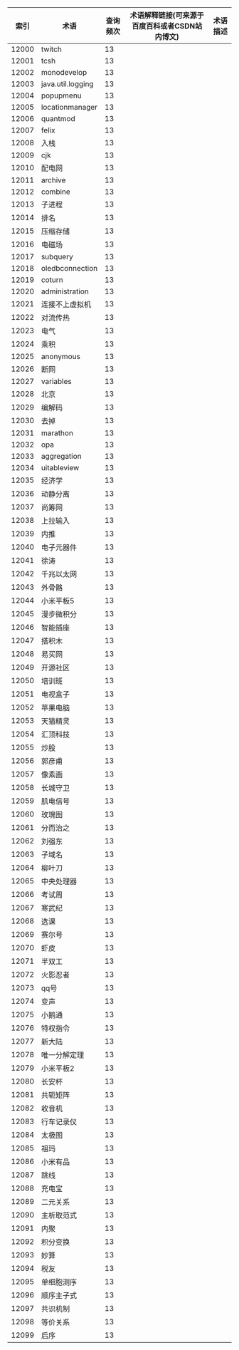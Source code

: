| 索引    | 术语                | 查询频次 | 术语解释链接(可来源于百度百科或者CSDN站内博文) | 术语描述 |
| ----- | ----------------- | ---- | -------------------------- | ---- |
| 12000 | twitch            | 13   |                            |      |
| 12001 | tcsh              | 13   |                            |      |
| 12002 | monodevelop       | 13   |                            |      |
| 12003 | java.util.logging | 13   |                            |      |
| 12004 | popupmenu         | 13   |                            |      |
| 12005 | locationmanager   | 13   |                            |      |
| 12006 | quantmod          | 13   |                            |      |
| 12007 | felix             | 13   |                            |      |
| 12008 | 入栈                | 13   |                            |      |
| 12009 | cjk               | 13   |                            |      |
| 12010 | 配电网               | 13   |                            |      |
| 12011 | archive           | 13   |                            |      |
| 12012 | combine           | 13   |                            |      |
| 12013 | 子进程               | 13   |                            |      |
| 12014 | 排名                | 13   |                            |      |
| 12015 | 压缩存储              | 13   |                            |      |
| 12016 | 电磁场               | 13   |                            |      |
| 12017 | subquery          | 13   |                            |      |
| 12018 | oledbconnection   | 13   |                            |      |
| 12019 | coturn            | 13   |                            |      |
| 12020 | administration    | 13   |                            |      |
| 12021 | 连接不上虚拟机           | 13   |                            |      |
| 12022 | 对流传热              | 13   |                            |      |
| 12023 | 电气                | 13   |                            |      |
| 12024 | 乘积                | 13   |                            |      |
| 12025 | anonymous         | 13   |                            |      |
| 12026 | 断网                | 13   |                            |      |
| 12027 | variables         | 13   |                            |      |
| 12028 | 北京                | 13   |                            |      |
| 12029 | 编解码               | 13   |                            |      |
| 12030 | 去掉                | 13   |                            |      |
| 12031 | marathon          | 13   |                            |      |
| 12032 | opa               | 13   |                            |      |
| 12033 | aggregation       | 13   |                            |      |
| 12034 | uitableview       | 13   |                            |      |
| 12035 | 经济学               | 13   |                            |      |
| 12036 | 动静分离              | 13   |                            |      |
| 12037 | 尚筹网               | 13   |                            |      |
| 12038 | 上拉输入              | 13   |                            |      |
| 12039 | 内推                | 13   |                            |      |
| 12040 | 电子元器件             | 13   |                            |      |
| 12041 | 徐涛                | 13   |                            |      |
| 12042 | 千兆以太网             | 13   |                            |      |
| 12043 | 外骨骼               | 13   |                            |      |
| 12044 | 小米平板5             | 13   |                            |      |
| 12045 | 漫步微积分             | 13   |                            |      |
| 12046 | 智能插座              | 13   |                            |      |
| 12047 | 搭积木               | 13   |                            |      |
| 12048 | 易买网               | 13   |                            |      |
| 12049 | 开源社区              | 13   |                            |      |
| 12050 | 培训班               | 13   |                            |      |
| 12051 | 电视盒子              | 13   |                            |      |
| 12052 | 苹果电脑              | 13   |                            |      |
| 12053 | 天猫精灵              | 13   |                            |      |
| 12054 | 汇顶科技              | 13   |                            |      |
| 12055 | 炒股                | 13   |                            |      |
| 12056 | 郭彦甫               | 13   |                            |      |
| 12057 | 像素画               | 13   |                            |      |
| 12058 | 长城守卫              | 13   |                            |      |
| 12059 | 肌电信号              | 13   |                            |      |
| 12060 | 玫瑰图               | 13   |                            |      |
| 12061 | 分而治之              | 13   |                            |      |
| 12062 | 刘强东               | 13   |                            |      |
| 12063 | 子域名               | 13   |                            |      |
| 12064 | 柳叶刀               | 13   |                            |      |
| 12065 | 中央处理器             | 13   |                            |      |
| 12066 | 考试周               | 13   |                            |      |
| 12067 | 寒武纪               | 13   |                            |      |
| 12068 | 选课                | 13   |                            |      |
| 12069 | 赛尔号               | 13   |                            |      |
| 12070 | 虾皮                | 13   |                            |      |
| 12071 | 半双工               | 13   |                            |      |
| 12072 | 火影忍者              | 13   |                            |      |
| 12073 | qq号               | 13   |                            |      |
| 12074 | 变声                | 13   |                            |      |
| 12075 | 小鹅通               | 13   |                            |      |
| 12076 | 特权指令              | 13   |                            |      |
| 12077 | 新大陆               | 13   |                            |      |
| 12078 | 唯一分解定理            | 13   |                            |      |
| 12079 | 小米平板2             | 13   |                            |      |
| 12080 | 长安杯               | 13   |                            |      |
| 12081 | 共轭矩阵              | 13   |                            |      |
| 12082 | 收音机               | 13   |                            |      |
| 12083 | 行车记录仪             | 13   |                            |      |
| 12084 | 太极图               | 13   |                            |      |
| 12085 | 祖玛                | 13   |                            |      |
| 12086 | 小米有品              | 13   |                            |      |
| 12087 | 跳线                | 13   |                            |      |
| 12088 | 充电宝               | 13   |                            |      |
| 12089 | 二元关系              | 13   |                            |      |
| 12090 | 主析取范式             | 13   |                            |      |
| 12091 | 内聚                | 13   |                            |      |
| 12092 | 积分变换              | 13   |                            |      |
| 12093 | 妙算                | 13   |                            |      |
| 12094 | 税友                | 13   |                            |      |
| 12095 | 单细胞测序             | 13   |                            |      |
| 12096 | 顺序主子式             | 13   |                            |      |
| 12097 | 共识机制              | 13   |                            |      |
| 12098 | 等价关系              | 13   |                            |      |
| 12099 | 后序                | 13   |                            |      |

